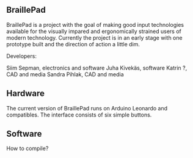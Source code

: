 BraillePad
----------

BraillePad is a project with the goal of making good input technologies available for the visually impared and ergonomically strained users of modern technology. Currently the project is in an early stage with one prototype built and the direction of action a little dim.

Developers:

Siim Sepman, electronics and software
Juha Kivekäs, software
Katrin ?, CAD and media
Sandra Pihlak, CAD and media

Hardware
--------

The current version of BraillePad runs on Arduino Leonardo and compatibles. The interface consists of six simple buttons.

Software
--------

How to compile?
